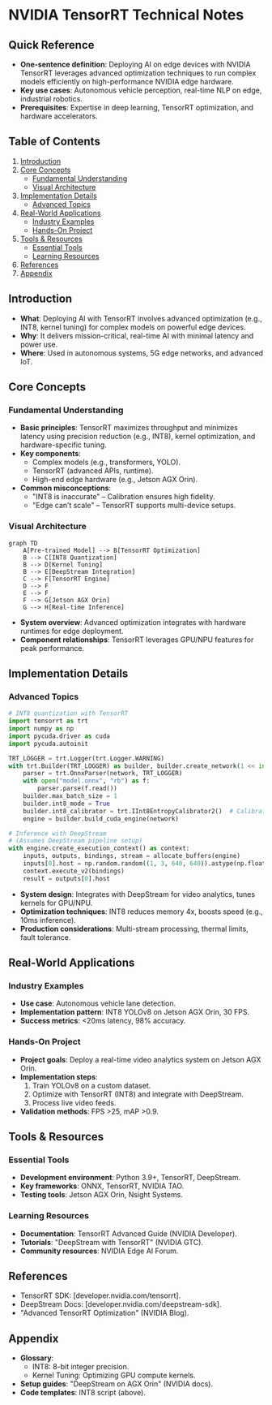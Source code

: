 # NVIDIA TensorRT Technical Notes  
<!-- [Image description: A rectangular, detailed diagram showing a complex model (e.g., transformer) optimized with TensorRT, deployed to a high-end edge device (e.g., Jetson AGX Orin). It includes advanced steps like INT8 quantization, kernel tuning, and integration with DeepStream, with performance metrics (e.g., latency, power) and a futuristic aesthetic.] -->

## Quick Reference  
- **One-sentence definition**: Deploying AI on edge devices with NVIDIA TensorRT leverages advanced optimization techniques to run complex models efficiently on high-performance NVIDIA edge hardware.  
- **Key use cases**: Autonomous vehicle perception, real-time NLP on edge, industrial robotics.  
- **Prerequisites**: Expertise in deep learning, TensorRT optimization, and hardware accelerators.  

## Table of Contents

1. [Introduction](#introduction)  
2. [Core Concepts](#core-concepts)  
    - [Fundamental Understanding](#fundamental-understanding)  
    - [Visual Architecture](#visual-architecture)  
3. [Implementation Details](#implementation-details)  
    - [Advanced Topics](#advanced-topics)  
4. [Real-World Applications](#real-world-applications)  
    - [Industry Examples](#industry-examples)  
    - [Hands-On Project](#hands-on-project)  
5. [Tools & Resources](#tools--resources)  
    - [Essential Tools](#essential-tools)  
    - [Learning Resources](#learning-resources)  
6. [References](#references)  
7. [Appendix](#appendix)  

## Introduction  
- **What**: Deploying AI with TensorRT involves advanced optimization (e.g., INT8, kernel tuning) for complex models on powerful edge devices.  
- **Why**: It delivers mission-critical, real-time AI with minimal latency and power use.  
- **Where**: Used in autonomous systems, 5G edge networks, and advanced IoT.  

## Core Concepts  
### Fundamental Understanding  
- **Basic principles**: TensorRT maximizes throughput and minimizes latency using precision reduction (e.g., INT8), kernel optimization, and hardware-specific tuning.  
- **Key components**:  
  - Complex models (e.g., transformers, YOLO).  
  - TensorRT (advanced APIs, runtime).  
  - High-end edge hardware (e.g., Jetson AGX Orin).  
- **Common misconceptions**:  
  - "INT8 is inaccurate" – Calibration ensures high fidelity.  
  - "Edge can’t scale" – TensorRT supports multi-device setups.  

### Visual Architecture  
```mermaid  
graph TD  
    A[Pre-trained Model] --> B[TensorRT Optimization]  
    B --> C[INT8 Quantization]  
    B --> D[Kernel Tuning]  
    B --> E[DeepStream Integration]  
    C --> F[TensorRT Engine]  
    D --> F  
    E --> F  
    F --> G[Jetson AGX Orin]  
    G --> H[Real-time Inference]  
```  
- **System overview**: Advanced optimization integrates with hardware runtimes for edge deployment.  
- **Component relationships**: TensorRT leverages GPU/NPU features for peak performance.  

## Implementation Details  
### Advanced Topics  
```python  
# INT8 quantization with TensorRT  
import tensorrt as trt  
import numpy as np  
import pycuda.driver as cuda  
import pycuda.autoinit  

TRT_LOGGER = trt.Logger(trt.Logger.WARNING)  
with trt.Builder(TRT_LOGGER) as builder, builder.create_network(1 << int(trt.NetworkDefinitionCreationFlag.EXPLICIT_BATCH)) as network:  
    parser = trt.OnnxParser(network, TRT_LOGGER)  
    with open("model.onnx", "rb") as f:  
        parser.parse(f.read())  
    builder.max_batch_size = 1  
    builder.int8_mode = True  
    builder.int8_calibrator = trt.IInt8EntropyCalibrator2()  # Calibration for INT8  
    engine = builder.build_cuda_engine(network)  

# Inference with DeepStream  
# (Assumes DeepStream pipeline setup)  
with engine.create_execution_context() as context:  
    inputs, outputs, bindings, stream = allocate_buffers(engine)  
    inputs[0].host = np.random.random((1, 3, 640, 640)).astype(np.float32)  
    context.execute_v2(bindings)  
    result = outputs[0].host  
```  
- **System design**: Integrates with DeepStream for video analytics, tunes kernels for GPU/NPU.  
- **Optimization techniques**: INT8 reduces memory 4x, boosts speed (e.g., 10ms inference).  
- **Production considerations**: Multi-stream processing, thermal limits, fault tolerance.  

## Real-World Applications  
### Industry Examples  
- **Use case**: Autonomous vehicle lane detection.  
- **Implementation pattern**: INT8 YOLOv8 on Jetson AGX Orin, 30 FPS.  
- **Success metrics**: <20ms latency, 98% accuracy.  

### Hands-On Project  
- **Project goals**: Deploy a real-time video analytics system on Jetson AGX Orin.  
- **Implementation steps**:  
  1. Train YOLOv8 on a custom dataset.  
  2. Optimize with TensorRT (INT8) and integrate with DeepStream.  
  3. Process live video feeds.  
- **Validation methods**: FPS >25, mAP >0.9.  

## Tools & Resources  
### Essential Tools  
- **Development environment**: Python 3.9+, TensorRT, DeepStream.  
- **Key frameworks**: ONNX, TensorRT, NVIDIA TAO.  
- **Testing tools**: Jetson AGX Orin, Nsight Systems.  

### Learning Resources  
- **Documentation**: TensorRT Advanced Guide (NVIDIA Developer).  
- **Tutorials**: "DeepStream with TensorRT" (NVIDIA GTC).  
- **Community resources**: NVIDIA Edge AI Forum.  

## References  
- TensorRT SDK: [developer.nvidia.com/tensorrt].  
- DeepStream Docs: [developer.nvidia.com/deepstream-sdk].  
- "Advanced TensorRT Optimization" (NVIDIA Blog).  

## Appendix  
- **Glossary**:  
  - INT8: 8-bit integer precision.  
  - Kernel Tuning: Optimizing GPU compute kernels.  
- **Setup guides**: "DeepStream on AGX Orin" (NVIDIA docs).  
- **Code templates**: INT8 script (above).  
